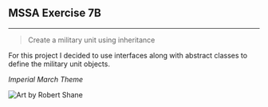 ## MSSA Exercise 7B
---

> Create a military unit using inheritance

For this project I decided to use interfaces along with abstract classes to define the military unit objects.

*Imperial March Theme*

![Art by Robert Shane](https://i.kym-cdn.com/photos/images/original/001/060/265/ce4.jpg)
